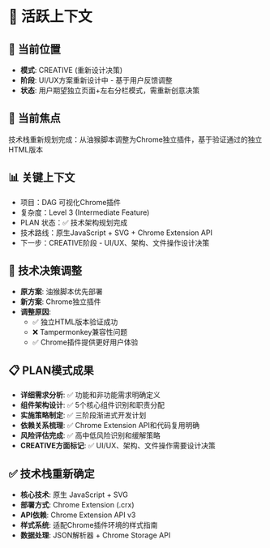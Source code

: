 # 🔄 活跃上下文

## 📍 当前位置
- **模式**: CREATIVE (重新设计决策)
- **阶段**: UI/UX方案重新设计中 - 基于用户反馈调整
- **状态**: 用户期望独立页面+左右分栏模式，需重新创意决策

## 🎯 当前焦点
技术栈重新规划完成：从油猴脚本调整为Chrome独立插件，基于验证通过的独立HTML版本

## 📊 关键上下文
- 项目：DAG 可视化Chrome插件
- 复杂度：Level 3 (Intermediate Feature)
- PLAN 状态：✅ 技术架构规划完成
- 技术路线：原生JavaScript + SVG + Chrome Extension API
- 下一步：CREATIVE阶段 - UI/UX、架构、文件操作设计决策

## 🔄 技术决策调整
- **原方案**: 油猴脚本优先部署
- **新方案**: Chrome独立插件
- **调整原因**: 
  - ✅ 独立HTML版本验证成功
  - ❌ Tampermonkey兼容性问题
  - ✅ Chrome插件提供更好用户体验

## 📋 PLAN模式成果
- **详细需求分析**: ✅ 功能和非功能需求明确定义
- **组件架构设计**: ✅ 5个核心组件识别和职责分配
- **实施策略制定**: ✅ 三阶段渐进式开发计划
- **依赖关系梳理**: ✅ Chrome Extension API和代码复用明确
- **风险评估完成**: ✅ 高中低风险识别和缓解策略
- **CREATIVE方面标记**: ✅ UI/UX、架构、文件操作需要设计决策

## ✅ 技术栈重新确定
- **核心技术**: 原生 JavaScript + SVG
- **部署方式**: Chrome Extension (.crx)
- **API依赖**: Chrome Extension API v3
- **样式系统**: 适配Chrome插件环境的样式指南
- **数据处理**: JSON解析器 + Chrome Storage API 